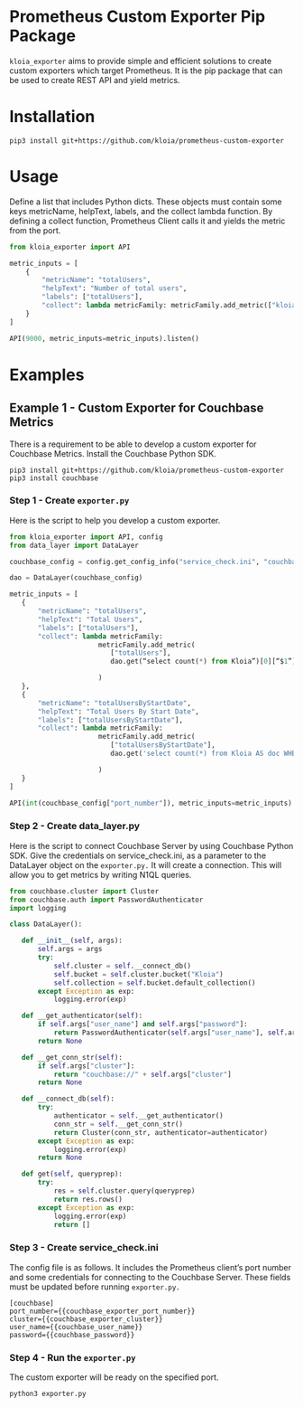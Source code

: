 # Prometheus Custom Exporter Pip Package

`kloia_exporter` aims to provide simple and efficient solutions to create custom exporters which target Prometheus. It is the pip package that can be used to create REST API and yield metrics.

# Installation
```
pip3 install git+https://github.com/kloia/prometheus-custom-exporter
```

# Usage
Define a list that includes Python dicts. These objects must contain some keys metricName, helpText, labels, and the collect lambda function.  By defining a collect function, Prometheus Client calls it and yields the metric from the port. 

```Python
from kloia_exporter import API

metric_inputs = [
    {
        "metricName": "totalUsers",
        "helpText": "Number of total users",
        "labels": ["totalUsers"],
        "collect": lambda metricFamily: metricFamily.add_metric(["kloia"], 10 )
    }
]

API(9000, metric_inputs=metric_inputs).listen()
```

# Examples

## Example 1 - Custom Exporter for Couchbase Metrics 

There is  a requirement to be able to develop a custom exporter for Couchbase Metrics. Install the Couchbase Python SDK. 

```
pip3 install git+https://github.com/kloia/prometheus-custom-exporter
pip3 install couchbase
```

### Step 1 - Create `exporter.py`

Here is the script to help you develop a custom exporter.

```Python
from kloia_exporter import API, config
from data_layer import DataLayer

couchbase_config = config.get_config_info("service_check.ini", "couchbase")

dao = DataLayer(couchbase_config)

metric_inputs = [
   {
       "metricName": "totalUsers",
       "helpText": "Total Users",
       "labels": ["totalUsers"],
       "collect": lambda metricFamily: 
                      metricFamily.add_metric( 
                         ["totalUsers"],
                         dao.get(“select count(*) from Kloia”)[0][“$1”]   

                      )
   },
   {
       "metricName": "totalUsersByStartDate",
       "helpText": "Total Users By Start Date",
       "labels": ["totalUsersByStartDate"],
       "collect": lambda metricFamily: 
                      metricFamily.add_metric( 
                         ["totalUsersByStartDate"],
                         dao.get('select count(*) from Kloia AS doc WHERE doc.start_date < "24-11-2021"')[0][“$1”]   

                      )
   }
]

API(int(couchbase_config["port_number"]), metric_inputs=metric_inputs).listen()
```

### Step 2 - Create data_layer.py

Here is the script to connect Couchbase Server by using Couchbase Python SDK.  Give the credentials on service_check.ini,  as a parameter to the DataLayer object on the `exporter.py.` It will create a connection. This will allow you to get metrics by writing N1QL queries.


```Python
from couchbase.cluster import Cluster
from couchbase.auth import PasswordAuthenticator
import logging

class DataLayer():

   def __init__(self, args):
       self.args = args
       try:
           self.cluster = self.__connect_db()
           self.bucket = self.cluster.bucket("Kloia")
           self.collection = self.bucket.default_collection()
       except Exception as exp:
           logging.error(exp)

   def __get_authenticator(self):
       if self.args["user_name"] and self.args["password"]:
           return PasswordAuthenticator(self.args["user_name"], self.args["password"])
       return None

   def __get_conn_str(self):
       if self.args["cluster"]:
           return "couchbase://" + self.args["cluster"]
       return None

   def __connect_db(self):
       try:
           authenticator = self.__get_authenticator()
           conn_str = self.__get_conn_str()
           return Cluster(conn_str, authenticator=authenticator)
       except Exception as exp:
           logging.error(exp)
       return None

   def get(self, queryprep):
       try:
           res = self.cluster.query(queryprep)
           return res.rows()
       except Exception as exp:
           logging.error(exp)
           return []
```

### Step 3 - Create service_check.ini

The config file is as follows. It includes the Prometheus client’s port number and some credentials for connecting to the Couchbase Server. These fields must be updated before running `exporter.py.`

```
[couchbase]
port_number={{couchbase_exporter_port_number}}
cluster={{couchbase_exporter_cluster}}
user_name={{couchbase_user_name}}
password={{couchbase_password}}
```
### Step 4 - Run the `exporter.py`
The custom exporter will be ready on the specified port.

```Shell
python3 exporter.py
``` 